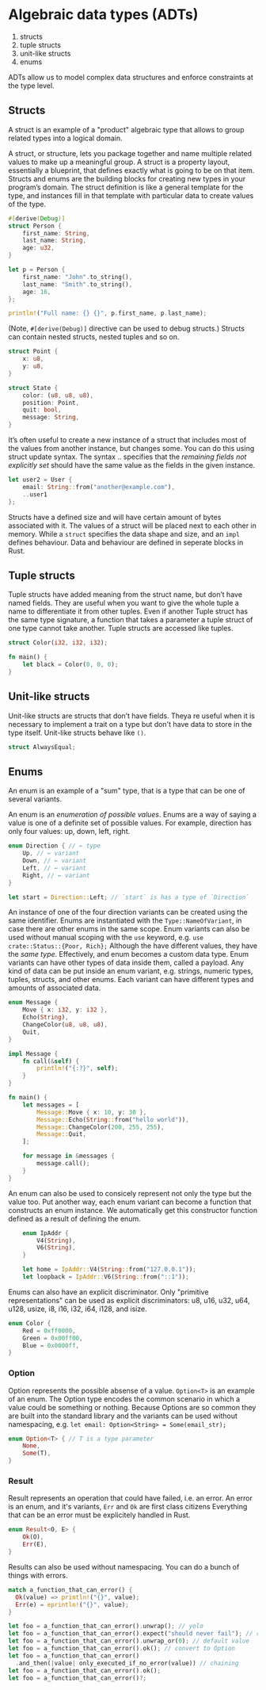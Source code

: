 # Algebraic data types (ADTs)

1. structs
1. tuple structs
1. unit-like structs
1. enums

ADTs allow us to model complex data structures and enforce constraints at the type level.

## Structs

A struct is an example of a "product" algebraic type that allows to group related types into a logical domain.

A struct, or structure, lets you package together and name multiple related values to make up a meaningful group.
A struct is a property layout, essentially a blueprint, that defines exactly what is going to be on that item.
Structs and enums are the building blocks for creating new types in your program’s domain.
The struct definition is like a general template for the type, and instances fill in that template with particular data to create values of the type.

```rust
#[derive(Debug)] 
struct Person {
    first_name: String,
    last_name: String, 
    age: u32,
}

let p = Person {
    first_name: "John".to_string(),
    last_name: "Smith".to_string(),
    age: 16,
};

println!("Full name: {} {}", p.first_name, p.last_name);
```

(Note, `#[derive(Debug)]` directive can be used to debug structs.)
Structs can contain nested structs, nested tuples and so on.

```rust
struct Point {
    x: u8,
    y: u8,
}

struct State {
    color: (u8, u8, u8),
    position: Point,
    quit: bool,
    message: String,
}
```

It’s often useful to create a new instance of a struct that includes most of the values from another instance, but changes some. You can do this using struct update syntax.
The syntax .. specifies that the _remaining fields not explicitly set_ should have the same value as the fields in the given instance.

```rust
let user2 = User {
    email: String::from("another@example.com"),
    ..user1
};
```

Structs have a defined size and will have certain amount of bytes associated with it.
The values of a struct will be placed next to each other in memory.
While a `struct` specifies the data shape and size, and an `impl` defines behaviour.
Data and behaviour are defined in seperate blocks in Rust.

## Tuple structs

Tuple structs have added meaning from the struct name, but don’t have named fields.
They are useful when you want to give the whole tuple a name to differentiate it from other tuples.
Even if another Tuple struct has the same type signature, a function that takes a parameter a tuple struct of one type cannot take another.
Tuple structs are accessed like tuples.

```rust
struct Color(i32, i32, i32);

fn main() {
    let black = Color(0, 0, 0);
}
```

## Unit-like structs

Unit-like structs are structs that don’t have fields.
Theya re useful when it is necessary to implement a trait on a type but don't have data to store in the type itself.
Unit-like structs behave like `()`.

```rust
struct AlwaysEqual;
```

## Enums

An enum is an example of a "sum" type, that is a type that can be one of several variants.

An enum is an _enumeration of possible values_.
Enums are a way of saying a value is one of a definite set of possible values.
For example, direction has only four values: up, down, left, right.

```rust
enum Direction { // ← type
    Up, // ← variant
    Down, // ← variant
    Left, // ← variant
    Right, // ← variant
}

let start = Direction::Left; // `start` is has a type of `Direction`
```

An instance of one of the four direction variants can be created using the same identifier.
Enums are instantiated with the `Type::NameOfVariant`, in case there are other enums in the same scope.
Enum variants can also be used without manual scoping with the `use` keyword, e.g. `use crate::Status::{Poor, Rich};`
Although the have different values, they have the _same type_.
Effectively, and enum becomes a custom data type.
Enum variants can have other types of data inside them, called a payload.
Any kind of data can be put inside an enum variant, e.g. strings, numeric types, tuples, structs, and other enums.
Each variant can have different types and amounts of associated data.

```rust
enum Message {
    Move { x: i32, y: i32 },
    Echo(String),
    ChangeColor(u8, u8, u8),
    Quit,
}

impl Message {
    fn call(&self) {
        println!("{:?}", self);
    }
}

fn main() {
    let messages = [
        Message::Move { x: 10, y: 30 },
        Message::Echo(String::from("hello world")),
        Message::ChangeColor(200, 255, 255),
        Message::Quit,
    ];

    for message in &messages {
        message.call();
    }
}
```

An enum can also be used to consicely represent not only the type but the value too.
Put another way, each enum variant can become a function that constructs an enum instance.
We automatically get this constructor function defined as a result of defining the enum.

```rust
    enum IpAddr {
        V4(String),
        V6(String),
    }

    let home = IpAddr::V4(String::from("127.0.0.1"));
    let loopback = IpAddr::V6(String::from("::1"));
```

Enums can also have an explicit discriminator.
Only "primitive representations" can be used as explicit discriminators: u8, u16, u32, u64, u128, usize, i8, i16, i32, i64, i128, and isize.

```rust
enum Color {
    Red = 0xff0000,
    Green = 0x00ff00,
    Blue = 0x0000ff,
}
```

### Option

Option represents the possible absense of a value.
`Option<T>` is an example of an enum.
The Option type encodes the common scenario in which a value could be something or nothing.
Because Options are so common they are built into the standard library and the variants can be used without namespacing, e.g. `let email: Option<String> = Some(email_str);`

```rust
enum Option<T> { // T is a type parameter
    None,
    Some(T),
}
```

### Result

Result represents an operation that could have failed, i.e. an error.
An error is an enum, and it's variants, `Err` and `Ok` are first class citizens
Everything that can be an error must be explicitely handled in Rust.

```rust
enum Result<O, E> {
    Ok(O),
    Err(E),
}
```

Results can also be used without namespacing.
You can do a bunch of things with errors.

```rust
match a_function_that_can_error() {
  Ok(value) => println!("{}", value);
  Err(e) = eprintln!("{}", value);
}

let foo = a_function_that_can_error().unwrap(); // yolo
let foo = a_function_that_can_error().expect("should never fail"); // respectful yolo
let foo = a_function_that_can_error().unwrap_or(0); // default value
let foo = a_function_that_can_error().ok(); // convert to Option
let foo = a_function_that_can_error()
  .and_then(|value| only_executed_if_no_error(value)) // chaining
let foo = a_function_that_can_error().ok();
let foo = a_function_that_can_error()?;
```
